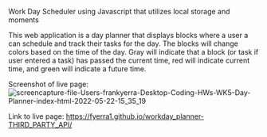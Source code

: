 Work Day Scheduler using Javascript that utilizes local storage and moments

This web application is a day planner that displays blocks where a user a can schedule and track their tasks for the day. The blocks will change colors based on the time of the day. Gray will indicate that a block (or task if user entered a task) has passed the current time, red will indicate current time, and green will indicate a future time.

Screenshot of live page:
![screencapture-file-Users-frankyerra-Desktop-Coding-HWs-WK5-Day-Planner-index-html-2022-05-22-15_35_19](https://user-images.githubusercontent.com/101071513/169719496-834c221f-5102-48b6-85f3-a40da77a3d39.png)


Link to live page:
https://fyerra1.github.io/workday_planner-THIRD_PARTY_API/

